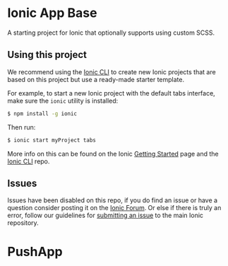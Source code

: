 Ionic App Base
=====================

A starting project for Ionic that optionally supports using custom SCSS.

## Using this project

We recommend using the [Ionic CLI](https://github.com/driftyco/ionic-cli) to create new Ionic projects that are based on this project but use a ready-made starter template.

For example, to start a new Ionic project with the default tabs interface, make sure the `ionic` utility is installed:

```bash
$ npm install -g ionic
```

Then run:

```bash
$ ionic start myProject tabs
```

More info on this can be found on the Ionic [Getting Started](http://ionicframework.com/getting-started) page and the [Ionic CLI](https://github.com/driftyco/ionic-cli) repo.

## Issues
Issues have been disabled on this repo, if you do find an issue or have a question consider posting it on the [Ionic Forum](http://forum.ionicframework.com/).  Or else if there is truly an error, follow our guidelines for [submitting an issue](http://ionicframework.com/submit-issue/) to the main Ionic repository.
# PushApp

